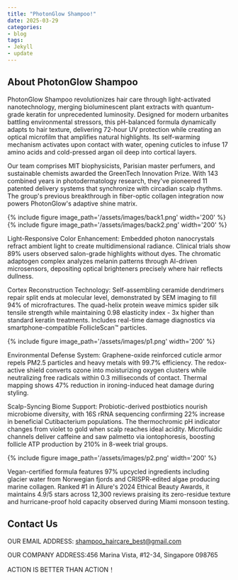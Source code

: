 ```yaml
---
title: "PhotonGlow Shampoo!"
date: 2025-03-29
categories:
- blog
tags:
- Jekyll
- update
---
```


## About PhotonGlow Shampoo

PhotonGlow Shampoo revolutionizes hair care through light-activated nanotechnology, merging bioluminescent plant extracts with quantum-grade keratin for unprecedented luminosity. Designed for modern urbanites battling environmental stressors, this pH-balanced formula dynamically adapts to hair texture, delivering 72-hour UV protection while creating an optical microfilm that amplifies natural highlights. Its self-warming mechanism activates upon contact with water, opening cuticles to infuse 17 amino acids and cold-pressed argan oil deep into cortical layers.

Our team comprises MIT biophysicists, Parisian master perfumers, and sustainable chemists awarded the GreenTech Innovation Prize. With 143 combined years in photodermatology research, they've pioneered 11 patented delivery systems that synchronize with circadian scalp rhythms. The group's previous breakthrough in fiber-optic collagen integration now powers PhotonGlow's adaptive shine matrix.

{% include figure image_path='/assets/images/back1.png' width='200' %}
{% include figure image_path='/assets/images/back2.png' width='200' %}

Light-Responsive Color Enhancement: Embedded photon nanocrystals refract ambient light to create multidimensional radiance. Clinical trials show 89% users observed salon-grade highlights without dyes. The chromatic adaptogen complex analyzes melanin patterns through AI-driven microsensors, depositing optical brighteners precisely where hair reflects dullness.

Cortex Reconstruction Technology: Self-assembling ceramide dendrimers repair split ends at molecular level, demonstrated by SEM imaging to fill 94% of microfractures. The quad-helix protein weave mimics spider silk tensile strength while maintaining 0.98 elasticity index - 3x higher than standard keratin treatments. Includes real-time damage diagnostics via smartphone-compatible FollicleScan™ particles.

{% include figure image_path='/assets/images/p1.png' width='200' %}

Environmental Defense System: Graphene-oxide reinforced cuticle armor repels PM2.5 particles and heavy metals with 99.7% efficiency. The redox-active shield converts ozone into moisturizing oxygen clusters while neutralizing free radicals within 0.3 milliseconds of contact. Thermal mapping shows 47% reduction in ironing-induced heat damage during styling.

Scalp-Syncing Biome Support: Probiotic-derived postbiotics nourish microbiome diversity, with 16S rRNA sequencing confirming 22% increase in beneficial Cutibacterium populations. The thermochromic pH indicator changes from violet to gold when scalp reaches ideal acidity. Microfluidic channels deliver caffeine and saw palmetto via iontophoresis, boosting follicle ATP production by 210% in 8-week trial groups.

{% include figure image_path='/assets/images/p2.png' width='200' %}

Vegan-certified formula features 97% upcycled ingredients including glacier water from Norwegian fjords and CRISPR-edited algae producing marine collagen. Ranked #1 in Allure's 2024 Ethical Beauty Awards, it maintains 4.9/5 stars across 12,300 reviews praising its zero-residue texture and hurricane-proof hold capacity observed during Miami monsoon testing.

## Contact Us

OUR EMAIL ADDRESS: shampoo_haircare_best@gmail.com

OUR COMPANY ADDRESS:456 Marina Vista, #12-34, Singapore 098765

ACTION IS BETTER THAN ACTION！
